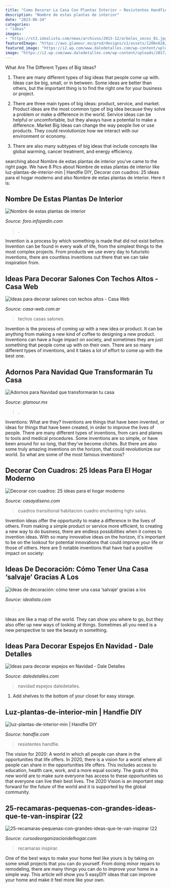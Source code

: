 ```yaml
---
title: "Como Decorar La Casa Con Plantas Interior ~ Resistentes Handfie"
description: "Nombre de estas plantas de interior"
date: "2023-06-24"
categories:
- "ideas"
images:
- "https://st3.idealista.com/news/archivos/2015-12/arboles_secos_01.jpg?sv=1MJDbITh"
featuredImage: "https://aws.glamour.mx/prod/designs/v1/assets/1200x628/209591.jpg"
featured_image: "https://i2.wp.com/www.daledetalles.com/wp-content/uploads/2017/11/decorar-espejos-en-navidad.jpg?resize=550%2C736"
image: "https://i2.wp.com/www.daledetalles.com/wp-content/uploads/2017/11/decorar-espejos-en-navidad.jpg?resize=550%2C736"
---
```



What Are The Different Types of Big Ideas?
1. There are many different types of big ideas that people come up with. Ideas can be big, small, or in between. Some ideas are better than others, but the important thing is to find the right one for your business or project.
2. There are three main types of big ideas: product, service, and market. Product ideas are the most common type of big idea because they solve a problem or make a difference in the world. Service ideas can be helpful or uncomfortable, but they always have a potential to make a difference. Market Big Ideas can change the way people live or use products. They could revolutionize how we interact with our environment or economy.

3. There are also many subtypes of big ideas that include concepts like global warming, cancer treatment, and energy efficiency.

	

		
searching about Nombre de estas plantas de interior you've came to the right page. We have 8 Pics about Nombre de estas plantas de interior like luz-plantas-de-interior-min | Handfie DIY, Decorar con cuadros: 25 ideas para el hogar moderno and also Nombre de estas plantas de interior. Here it is:
		
    
## Nombre De Estas Plantas De Interior

<img loading=lazy src="http://suboimagen.infojardin.com/subida-imagenes/images/55bacdd8163f7.jpg" onerror="this.onerror=null;this.src='https://tse4.mm.bing.net/th?id=OIP.EHrttVyflml0ywS10e6BvgHaJ_&amp;pid=15.1';" alt="Nombre de estas plantas de interior">

_Source: foro.infojardin.com_

>. 

	

Invention is a process by which something is made that did not exist before. Invention can be found in every walk of life, from the simplest things to the most complex projects. From products we use every day to futuristic inventions, there are countless inventions out there that we can take inspiration from.

    
## Ideas Para Decorar Salones Con Techos Altos - Casa Web

<img loading=lazy src="https://casa-web.com.ar/wp-content/uploads/2012/03/casas-pequeñas-con-techos-doble-altura.jpg" onerror="this.onerror=null;this.src='https://tse4.mm.bing.net/th?id=OIP.ir1qrSoiGLaBX60Cbp2TqwAAAA&amp;pid=15.1';" alt="Ideas para decorar salones con techos altos - Casa Web">

_Source: casa-web.com.ar_

>techos casas salones. 

	

Invention is the process of coming up with a new idea or product. It can be anything from making a new kind of coffee to designing a new product. Inventions can have a huge impact on society, and sometimes they are just something that people come up with on their own. There are so many different types of inventions, and it takes a lot of effort to come up with the best one.

    
## Adornos Para Navidad Que Transformarán Tu Casa

<img loading=lazy src="https://aws.glamour.mx/prod/designs/v1/assets/1200x628/209591.jpg" onerror="this.onerror=null;this.src='https://tse1.mm.bing.net/th?id=OIP.QvkrAxXZ20zQSiZTgFi-0AHaD4&amp;pid=15.1';" alt="Adornos para Navidad que transformarán tu casa">

_Source: glamour.mx_

>. 

	

Inventions: What are they?
Inventions are things that have been invented, or ideas for things that have been created, in order to improve the lives of people. There are many different types of inventions, from cars and planes to tools and medical procedures. Some inventions are so simple, or have been around for so long, that they've become clichés. But there are also some truly amazing inventions on the horizon, that could revolutionize our world. So what are some of the most famous inventions?

    
## Decorar Con Cuadros: 25 Ideas Para El Hogar Moderno

<img loading=lazy src="http://casaydiseno.com/wp-content/uploads/2015/07/entrada-casa-habitacion-sofa-mesa-cuadro-decorativo.jpeg" onerror="this.onerror=null;this.src='https://tse2.mm.bing.net/th?id=OIP.4OVW6vDiM8s--g4lx8AZHwHaKW&amp;pid=15.1';" alt="Decorar con cuadros: 25 ideas para el hogar moderno">

_Source: casaydiseno.com_

>cuadros transitional habitacion cuadro enchanting hgtv salas. 

	

Invention ideas offer the opportunity to make a difference in the lives of others. From making a simple product or service more efficient, to creating a new way to do business, there are endless possibilities when it comes to invention ideas. With so many innovative ideas on the horizon, it's important to be on the lookout for potential innovations that could improve your life or those of others. Here are 5 notable inventions that have had a positive impact on society: 
    
## Ideas De Decoración: Cómo Tener Una Casa ‘salvaje’ Gracias A Los

<img loading=lazy src="https://st3.idealista.com/news/archivos/2015-12/arboles_secos_01.jpg?sv=1MJDbITh" onerror="this.onerror=null;this.src='https://tse4.mm.bing.net/th?id=OIP.JJDYmEB1hvDHo7gd63v0jAHaJq&amp;pid=15.1';" alt="Ideas de decoración: cómo tener una casa ‘salvaje’ gracias a los">

_Source: idealista.com_

>. 

	

Ideas are like a map of the world. They can show you where to go, but they also offer up new ways of looking at things. Sometimes all you need is a new perspective to see the beauty in something.

    
## Ideas Para Decorar Espejos En Navidad - Dale Detalles

<img loading=lazy src="https://i2.wp.com/www.daledetalles.com/wp-content/uploads/2017/11/decorar-espejos-en-navidad.jpg?resize=550%2C736" onerror="this.onerror=null;this.src='https://tse3.mm.bing.net/th?id=OIP.1HQ3sdW2uL0kTfrCiyTlHgHaJ6&amp;pid=15.1';" alt="Ideas para decorar espejos en Navidad - Dale Detalles">

_Source: daledetalles.com_

>navidad espejos daledetalles. 

	

1. Add shelves to the bottom of your closet for easy storage.

    
## Luz-plantas-de-interior-min | Handfie DIY

<img loading=lazy src="https://www.handfie.com/wp-content/uploads/2016/03/luz-plantas-de-interior-min.jpg" onerror="this.onerror=null;this.src='https://tse1.mm.bing.net/th?id=OIP.fkoqo94lQForN9ryNPYCywHaLI&amp;pid=15.1';" alt="luz-plantas-de-interior-min | Handfie DIY">

_Source: handfie.com_

>resistentes handfie. 

	

The vision for 2020: A world in which all people can share in the opportunities that life offers.
In 2020, there is a vision for a world where all people can share in the opportunities life offers. This includes access to education, health care, work, and a more equal society. The goals of this new world are to make sure everyone has access to these opportunities so that everyone can live their best lives. The 2020 Vision is an important step forward for the future of the world and it is supported by the global community.

    
## 25-recamaras-pequenas-con-grandes-ideas-que-te-van-inspirar (22

<img loading=lazy src="https://cursodeorganizaciondelhogar.com/wp-content/uploads/2017/07/25-recamaras-pequenas-con-grandes-ideas-que-te-van-inspirar-22.jpg" onerror="this.onerror=null;this.src='https://tse2.mm.bing.net/th?id=OIP.k15EHirFrp7o1KgyG1KC_wHaLH&amp;pid=15.1';" alt="25-recamaras-pequenas-con-grandes-ideas-que-te-van-inspirar (22">

_Source: cursodeorganizaciondelhogar.com_

>recamaras inspirar. 

	

One of the best ways to make your home feel like yours is by taking on some small projects that you can do yourself. From doing minor repairs to remodeling, there are many things you can do to improve your home in a simple way. This article will show you 5 easyDIY ideas that can improve your home and make it feel more like your own.

